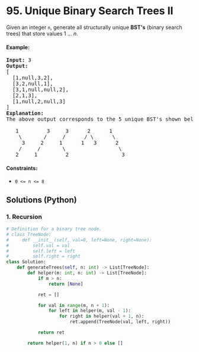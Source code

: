 # 95. Unique Binary Search Trees II
Given an integer `n`, generate all structurally unique **BST's** (binary search trees) that store values 1 ... *n*.

#### Example:
<pre>
<strong>Input:</strong> 3
<strong>Output:</strong>
[
  [1,null,3,2],
  [3,2,null,1],
  [3,1,null,null,2],
  [2,1,3],
  [1,null,2,null,3]
]
<strong>Explanation:</strong>
The above output corresponds to the 5 unique BST's shown below:

   1         3     3      2      1
    \       /     /      / \      \
     3     2     1      1   3      2
    /     /       \                 \
   2     1         2                 3
</pre>

#### Constraints:
* `0 <= n <= 8`

## Solutions (Python)

### 1. Recursion
```Python
# Definition for a binary tree node.
# class TreeNode:
#     def __init__(self, val=0, left=None, right=None):
#         self.val = val
#         self.left = left
#         self.right = right
class Solution:
    def generateTrees(self, n: int) -> List[TreeNode]:
        def helper(m: int, n: int) -> List[TreeNode]:
            if m > n:
                return [None]

            ret = []

            for val in range(m, n + 1):
                for left in helper(m, val - 1):
                    for right in helper(val + 1, n):
                        ret.append(TreeNode(val, left, right))

            return ret

        return helper(1, n) if n > 0 else []
```
